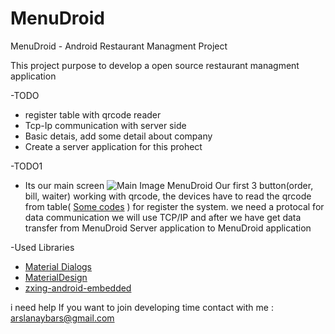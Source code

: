 # MenuDroid
MenuDroid - Android Restaurant Managment Project

This project purpose to develop a open source restaurant managment application

-TODO

* register table with qrcode reader
* Tcp-Ip communication with server side
* Basic detais, add some detail about company
* Create a server application for this prohect

-TODO1
- Its our main screen
![Main Image MenuDroid](https://github.com/arslanaybars/MenuDroid/blob/master/img/main_screen.png)
Our first 3 button(order, bill, waiter) working with qrcode, the devices have to read the qrcode from table( [Some codes](https://github.com/arslanaybars/MenuDroid/tree/master/img/qrCodes) ) for register the system.
we need a protocal for data communication we will use TCP/IP and after we have get data transfer from MenuDroid Server application to MenuDroid application

-Used Libraries
* [Material Dialogs](https://github.com/afollestad/material-dialogs)
* [MaterialDesign](https://github.com/arslanaybars/awesome-android-ui)
* [zxing-android-embedded](https://github.com/journeyapps/zxing-android-embedded)

i need help If you want to join developing time contact with me : arslanaybars@gmail.com
